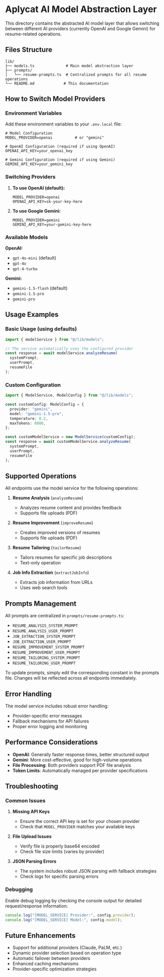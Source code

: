 # Aplycat AI Model Abstraction Layer

This directory contains the abstracted AI model layer that allows switching between different AI providers (currently OpenAI and Google Gemini) for resume-related operations.

## Files Structure

```
lib/
├── models.ts              # Main model abstraction layer
├── prompts/
│   └── resume-prompts.ts  # Centralized prompts for all resume operations
└── README.md             # This documentation
```

## How to Switch Model Providers

### Environment Variables

Add these environment variables to your `.env.local` file:

```env
# Model Configuration
MODEL_PROVIDER=openai          # or "gemini"

# OpenAI Configuration (required if using OpenAI)
OPENAI_API_KEY=your_openai_key

# Gemini Configuration (required if using Gemini)
GEMINI_API_KEY=your_gemini_key
```

### Switching Providers

1. **To use OpenAI (default):**

   ```env
   MODEL_PROVIDER=openai
   OPENAI_API_KEY=sk-your-key-here
   ```

2. **To use Google Gemini:**
   ```env
   MODEL_PROVIDER=gemini
   GEMINI_API_KEY=your-gemini-key-here
   ```

### Available Models

**OpenAI:**

- `gpt-4o-mini` (default)
- `gpt-4o`
- `gpt-4-turbo`

**Gemini:**

- `gemini-1.5-flash` (default)
- `gemini-1.5-pro`
- `gemini-pro`

## Usage Examples

### Basic Usage (using defaults)

```typescript
import { modelService } from "@/lib/models";

// The service automatically uses the configured provider
const response = await modelService.analyzeResume(
  systemPrompt,
  userPrompt,
  resumeFile
);
```

### Custom Configuration

```typescript
import { ModelService, ModelConfig } from "@/lib/models";

const customConfig: ModelConfig = {
  provider: "gemini",
  model: "gemini-1.5-pro",
  temperature: 0.2,
  maxTokens: 8000,
};

const customModelService = new ModelService(customConfig);
const response = await customModelService.analyzeResume(
  systemPrompt,
  userPrompt,
  resumeFile
);
```

## Supported Operations

All endpoints use the model service for the following operations:

1. **Resume Analysis** (`analyzeResume`)

   - Analyzes resume content and provides feedback
   - Supports file uploads (PDF)

2. **Resume Improvement** (`improveResume`)

   - Creates improved versions of resumes
   - Supports file uploads (PDF)

3. **Resume Tailoring** (`tailorResume`)

   - Tailors resumes for specific job descriptions
   - Text-only operation

4. **Job Info Extraction** (`extractJobInfo`)
   - Extracts job information from URLs
   - Uses web search tools

## Prompts Management

All prompts are centralized in `prompts/resume-prompts.ts`:

- `RESUME_ANALYSIS_SYSTEM_PROMPT`
- `RESUME_ANALYSIS_USER_PROMPT`
- `JOB_EXTRACTION_SYSTEM_PROMPT`
- `JOB_EXTRACTION_USER_PROMPT`
- `RESUME_IMPROVEMENT_SYSTEM_PROMPT`
- `RESUME_IMPROVEMENT_USER_PROMPT`
- `RESUME_TAILORING_SYSTEM_PROMPT`
- `RESUME_TAILORING_USER_PROMPT`

To update prompts, simply edit the corresponding constant in the prompts file. Changes will be reflected across all endpoints immediately.

## Error Handling

The model service includes robust error handling:

- Provider-specific error messages
- Fallback mechanisms for API failures
- Proper error logging and monitoring

## Performance Considerations

- **OpenAI**: Generally faster response times, better structured output
- **Gemini**: More cost-effective, good for high-volume operations
- **File Processing**: Both providers support PDF file analysis
- **Token Limits**: Automatically managed per provider specifications

## Troubleshooting

### Common Issues

1. **Missing API Keys**

   - Ensure the correct API key is set for your chosen provider
   - Check that `MODEL_PROVIDER` matches your available keys

2. **File Upload Issues**

   - Verify file is properly base64 encoded
   - Check file size limits (varies by provider)

3. **JSON Parsing Errors**
   - The system includes robust JSON parsing with fallback strategies
   - Check logs for specific parsing errors

### Debugging

Enable debug logging by checking the console output for detailed request/response information:

```typescript
console.log("[MODEL_SERVICE] Provider:", config.provider);
console.log("[MODEL_SERVICE] Model:", config.model);
```

## Future Enhancements

- Support for additional providers (Claude, PaLM, etc.)
- Dynamic provider selection based on operation type
- Automatic failover between providers
- Enhanced caching mechanisms
- Provider-specific optimization strategies
